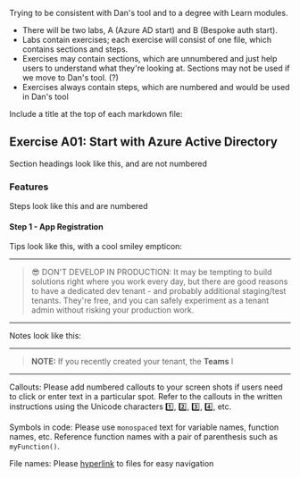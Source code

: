 Trying to be consistent with Dan's tool and to a degree with Learn modules.

* There will be two labs, A (Azure AD start) and B (Bespoke auth start).
* Labs contain exercises; each exercise will consist of one file, which contains sections and steps.
* Exercises may contain sections, which are unnumbered and just help users to understand what they're looking at. Sections may not be used if we move to Dan's tool. (?)
* Exercises always contain steps, which are numbered and would be used in Dan's tool

Include a title at the top of each markdown file:
## Exercise A01: Start with Azure Active Directory

Section headings look like this, and are not numbered
### Features

Steps look like this and are numbered
#### Step 1 - App Registration

Tips look like this, with a cool smiley empticon:

---
> 😎 DON'T DEVELOP IN PRODUCTION: It may be tempting to build solutions right where you work every day, but there are good reasons to have a dedicated dev tenant - and probably additional staging/test tenants. They're free, and you can safely experiment as a tenant admin without risking your production work. 
---

Notes look like this:

---
> **NOTE:** If you recently created your tenant, the **Teams** l
---

Callouts: Please add numbered callouts to your screen shots if users need to click or enter text in a particular spot. Refer to the callouts in the written instructions using the Unicode characters 1️⃣, 2️⃣, 3️⃣, 4️⃣, etc.

Symbols in code: Please use `monospaced` text for variable names, function names, etc. Reference function names with a pair of parenthesis such as `myFunction()`.

File names: Please [hyperlink](#) to files for easy navigation



